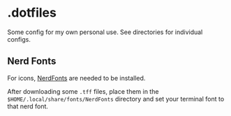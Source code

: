 # .dotfiles

Some config for my own personal use. See directories for individual configs.

## Nerd Fonts

For icons, [NerdFonts](https://github.com/ryanoasis/nerd-fonts/tree/master/patched-fonts) are needed to be installed.

After downloading some `.tff` files, place them in the `$HOME/.local/share/fonts/NerdFonts` directory and set your terminal font to that nerd font.
